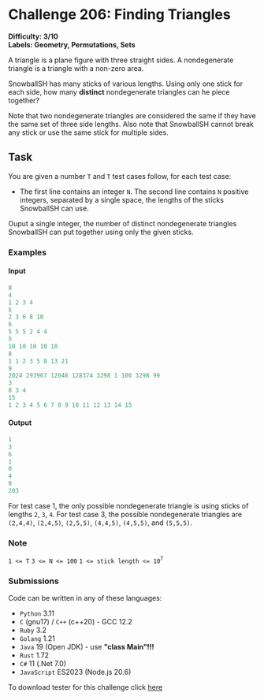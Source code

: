 # Challenge 206: Finding Triangles

**Difficulty: 3/10  
Labels: Geometry, Permutations, Sets**

A triangle is a plane figure with three straight sides. A nondegenerate triangle is a triangle with a non-zero area.

SnowballSH has many sticks of various lengths. Using only one stick for each side, how many **distinct** nondegenerate triangles can he piece together?

Note that two nondegenerate triangles are considered the same if they have the same set of three side lengths. Also note that SnowballSH cannot break any stick or use the same stick for multiple sides.

## Task

You are given a number `T` and `T` test cases follow, for each test case:

- The first line contains an integer `N`.
The second line contains `N` positive integers, separated by a single space, the lengths of the sticks SnowballSH can use.

Ouput a single integer, the number of distinct nondegenerate triangles SnowballSH can put together using only the given sticks.

### Examples

#### Input

```rust
8
4
1 2 3 4
5
2 3 6 8 10
6
5 5 5 2 4 4
5
10 10 10 10 10
8
1 1 2 3 5 8 13 21
9
2024 293967 12048 128374 3298 1 100 3298 99
3
8 3 4
15
1 2 3 4 5 6 7 8 9 10 11 12 13 14 15
```

#### Output

```rust
1
3
6
1
0
4
0
203
```

For test case 1, the only possible nondegenerate triangle is using sticks of lengths `2`, `3`, `4`.
For test case 3, the possible nondegenerate triangles are `(2,4,4)`, `(2,4,5)`, `(2,5,5)`, `(4,4,5)`, `(4,5,5)`, and `(5,5,5)`.

### Note

`1 <= T`
`3 <= N <= 100`
`1 <= stick length <= 10`<sup>`7`</sup>

### Submissions

Code can be written in any of these languages:

- `Python` 3.11
- `C` (gnu17) / `C++` (c++20) - GCC 12.2
- `Ruby` 3.2
- `Golang` 1.21
- `Java` 19 (Open JDK) - use **"class Main"!!!**
- `Rust` 1.72
- `C#` 11 (.Net 7.0)
- `JavaScript` ES2023 (Node.js 20.6)

To download tester for this challenge click [here](https://downgit.github.io/#/home?url=https://github.com/Pomroka/TWT_Challenges_Tester/tree/main/Challenge_206)
